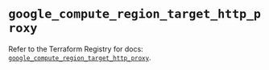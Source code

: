 # `google_compute_region_target_http_proxy`

Refer to the Terraform Registry for docs: [`google_compute_region_target_http_proxy`](https://registry.terraform.io/providers/hashicorp/google-beta/6.8.0/docs/resources/google_compute_region_target_http_proxy).
